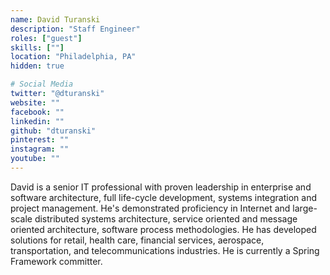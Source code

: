 ```yaml
---
name: David Turanski
description: "Staff Engineer"
roles: ["guest"]
skills: [""]
location: "Philadelphia, PA"
hidden: true

# Social Media
twitter: "@dturanski"
website: ""
facebook: ""
linkedin: ""
github: "dturanski"
pinterest: ""
instagram: ""
youtube: ""
---
```


David is a senior IT professional with proven leadership in enterprise and software architecture, full life-cycle development, systems integration and project management. He's demonstrated proficiency in Internet and large-scale distributed systems architecture, service oriented and message oriented architecture, software process methodologies. He has developed solutions for retail, health care, financial services, aerospace, transportation, and telecommunications industries. He is currently a Spring Framework committer.

<!--more-->
